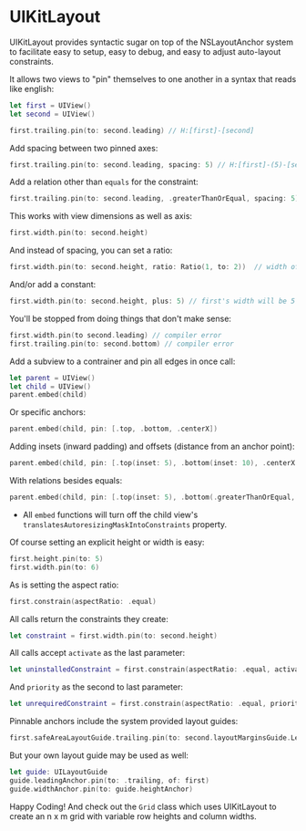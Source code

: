# UIKitLayout

UIKitLayout provides syntactic sugar on top of the NSLayoutAnchor system to facilitate easy
to setup, easy to debug, and easy to adjust auto-layout constraints.

It allows two views to "pin" themselves to one another in a syntax that reads like english:

```swift
let first = UIView()
let second = UIView()

first.trailing.pin(to: second.leading) // H:[first]-[second]
```

Add spacing between two pinned axes:

```swift
first.trailing.pin(to: second.leading, spacing: 5) // H:[first]-(5)-[second]
```

Add a relation other than `equals` for the constraint:

```swift
first.trailing.pin(to: second.leading, .greaterThanOrEqual, spacing: 5)  // H:[first]-(>=5)-[second]
```

This works with view dimensions as well as axis:

```swift
first.width.pin(to: second.height)
```

And instead of spacing, you can set a ratio:

```swift
first.width.pin(to: second.height, ratio: Ratio(1, to: 2))  // width of first will be half the height of second
```

And/or add a constant:

```swift
first.width.pin(to: second.height, plus: 5) // first's width will be 5 points greater than second's height
```

You'll be stopped from doing things that don't make sense:

```swift
first.width.pin(to second.leading) // compiler error
first.trailing.pin(to: second.bottom) // compiler error
```

Add a subview to a contrainer and pin all edges in once call:

```swift
let parent = UIView()
let child = UIView()
parent.embed(child)
```

Or specific anchors:

```swift
parent.embed(child, pin: [.top, .bottom, .centerX])
```

Adding insets (inward padding) and offsets (distance from an anchor point):

```swift
parent.embed(child, pin: [.top(inset: 5), .bottom(inset: 10), .centerX(offset: -4)])
```

With relations besides equals:

```swift
parent.embed(child, pin: [.top(inset: 5), .bottom(.greaterThanOrEqual, inset: 10), .centerX(offset: -4)])
```

- All `embed` functions will turn off the child view's `translatesAutoresizingMaskIntoConstraints` property.

Of course setting an explicit height or width is easy:

```swift
first.height.pin(to: 5)
first.width.pin(to: 6)
```

As is setting the aspect ratio:

```swift
first.constrain(aspectRatio: .equal)
```

All calls return the constraints they create:

```swift
let constraint = first.width.pin(to: second.height)
```

All calls accept `activate` as the last parameter:

```swift
let uninstalledConstraint = first.constrain(aspectRatio: .equal, activate: false)
```

And `priority` as the second to last parameter:

```swift
let unrequiredConstraint = first.constrain(aspectRatio: .equal, priority: .defaultLow)
```

Pinnable anchors include the system provided layout guides:

```swift
first.safeAreaLayoutGuide.trailing.pin(to: second.layoutMarginsGuide.Leading)
```

But your own layout guide may be used as well:

```swift
let guide: UILayoutGuide
guide.leadingAnchor.pin(to: .trailing, of: first)
guide.widthAnchor.pin(to: guide.heightAnchor)
```

Happy Coding!
And check out the `Grid` class which uses UIKitLayout to create an n x m grid with variable row heights and column widths.
